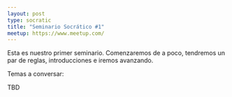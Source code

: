```yaml
---
layout: post
type: socratic
title: "Seminario Socrático #1"
meetup: https://www.meetup.com/
---
```


Esta es nuestro primer seminario. Comenzaremos de a poco, tendremos un par de reglas,
introducciones e iremos avanzando.

Temas a conversar:

TBD